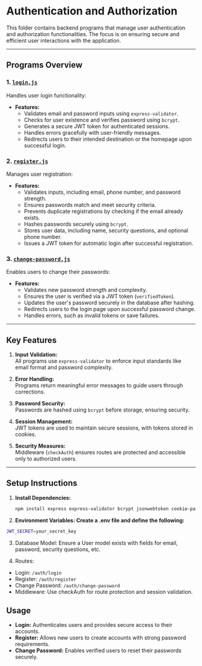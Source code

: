 # Authentication and Authorization

This folder contains backend programs that manage user authentication and authorization functionalities. The focus is on ensuring secure and efficient user interactions with the application.

---

## Programs Overview

### 1. [`login.js`](./login.js)
Handles user login functionality:
- **Features:**
  - Validates email and password inputs using `express-validator`.
  - Checks for user existence and verifies password using `bcrypt`.
  - Generates a secure JWT token for authenticated sessions.
  - Handles errors gracefully with user-friendly messages.
  - Redirects users to their intended destination or the homepage upon successful login.

### 2. [`register.js`](./register.js)
Manages user registration:
- **Features:**
  - Validates inputs, including email, phone number, and password strength.
  - Ensures passwords match and meet security criteria.
  - Prevents duplicate registrations by checking if the email already exists.
  - Hashes passwords securely using `bcrypt`.
  - Stores user data, including name, security questions, and optional phone number.
  - Issues a JWT token for automatic login after successful registration.

### 3. [`change-password.js`](./change-password.js)
Enables users to change their passwords:
- **Features:**
  - Validates new password strength and complexity.
  - Ensures the user is verified via a JWT token (`verifiedToken`).
  - Updates the user's password securely in the database after hashing.
  - Redirects users to the login page upon successful password change.
  - Handles errors, such as invalid tokens or save failures.

---

## Key Features
1. **Input Validation:**  
   All programs use `express-validator` to enforce input standards like email format and password complexity.

2. **Error Handling:**  
   Programs return meaningful error messages to guide users through corrections.

3. **Password Security:**  
   Passwords are hashed using `bcrypt` before storage, ensuring security.

4. **Session Management:**  
   JWT tokens are used to maintain secure sessions, with tokens stored in cookies.

5. **Security Measures:**  
   Middleware (`checkAuth`) ensures routes are protected and accessible only to authorized users.

---

## Setup Instructions

1. **Install Dependencies:**
   ```bash
   npm install express express-validator bcrypt jsonwebtoken cookie-parser

2. **Environment Variables: Create a .env file and define the following:**
  ```bash
  JWT_SECRET=your_secret_key
  ```

3. Database Model: Ensure a User model exists with fields for email, password, security questions, etc.

4. Routes:
  - Login: `/auth/login`
  - Register: `/auth/register`
  - Change Password: `/auth/change-password`
  - Middleware: Use checkAuth for route protection and session validation.

## Usage
  - **Login:** Authenticates users and provides secure access to their accounts.
  - **Register:** Allows new users to create accounts with strong password requirements.
  - **Change Password:** Enables verified users to reset their passwords securely.
